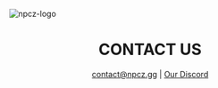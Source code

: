 ![npcz-logo](https://i.imgur.com/VIgoNP7.png)


<h1 align="center">CONTACT US</h1>
<p align="center">
    <a href="mailto:your-email@example.com">contact@npcz.gg</a> | 
    <a href="https://discord.gg/npc">Our Discord</a>
</p>
